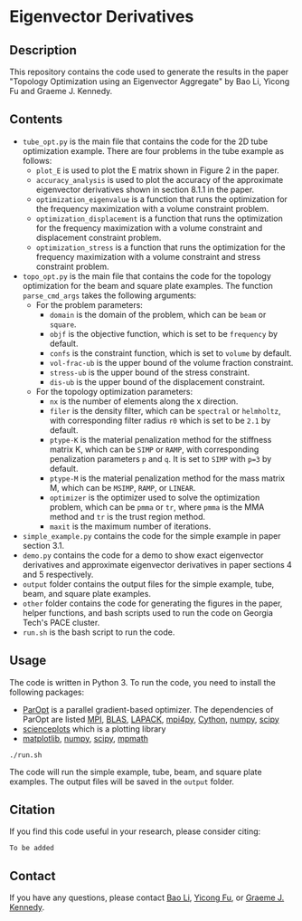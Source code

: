 # Eigenvector Derivatives

## Description
This repository contains the code used to generate the results in the paper "Topology Optimization using an Eigenvector Aggregate" by Bao Li, Yicong Fu and Graeme J. Kennedy. 

## Contents
- `tube_opt.py` is the main file that contains the code for the 2D tube optimization example. There are four problems in the tube example as follows:
  - `plot_E` is used to plot the E matrix shown in Figure 2 in the paper.
  - `accuracy_analysis` is used to plot the accuracy of the approximate eigenvector derivatives shown in section 8.1.1 in the paper.
  - `optimization_eigenvalue` is a function that runs the optimization for the frequency maximization with a volume constraint problem.
  - `optimization_displacement` is a function that runs the optimization for the frequency maximization with a volume constraint and displacement constraint problem.
  - `optimization_stress` is a function that runs the optimization for the frequency maximization with a volume constraint and stress constraint problem.
- `topo_opt.py` is the main file that contains the code for the topology optimization for the beam and square plate examples. The function `parse_cmd_args` takes the following arguments:
  - For the problem parameters:
    - `domain` is the domain of the problem, which can be `beam` or `square`.
    - `objf` is the objective function, which is set to be `frequency` by default.
    - `confs` is the constraint function, which is set to `volume` by default.
    - `vol-frac-ub` is the upper bound of the volume fraction constraint.
    - `stress-ub` is the upper bound of the stress constraint.
    - `dis-ub` is the upper bound of the displacement constraint.
  - For the topology optimization parameters:
    - `nx` is the number of elements along the x direction.
    - `filer` is the density filter, which can be `spectral` or `helmholtz`, with corresponding filter radius `r0` which is set to be `2.1` by default.
    - `ptype-K` is the material penalization method for the stiffness matrix K, which can be `SIMP` or `RAMP`, with corresponding penalization parameters `p` and `q`. It is set to `SIMP` with `p=3` by default.
    - `ptype-M` is the material penalization method for the mass matrix M, which can be `MSIMP`, `RAMP`, or `LINEAR`.
    - `optimizer` is the optimizer used to solve the optimization problem, which can be `pmma` or `tr`, where `pmma` is the MMA method and `tr` is the trust region method.
    - `maxit` is the maximum number of iterations.
- `simple_example.py` contains the code for the simple example in paper section 3.1.
- `demo.py` contains the code for a demo to show exact eigenvector derivatives and approximate eigenvector derivatives in paper sections 4 and 5 respectively.
- `output` folder contains the output files for the simple example, tube, beam, and square plate examples.
- `other` folder contains the code for generating the figures in the paper, helper functions, and bash scripts used to run the code on Georgia Tech's PACE cluster.
- `run.sh` is the bash script to run the code.

## Usage
The code is written in Python 3. To run the code, you need to install the following packages:
- [ParOpt](https://github.com/smdogroup/paropt) is a parallel gradient-based optimizer. The dependencies of ParOpt are listed [MPI](https://www.open-mpi.org/), [BLAS](http://www.netlib.org/blas/), [LAPACK](http://www.netlib.org/lapack/), [mpi4py](https://mpi4py.readthedocs.io/en/stable/), [Cython](https://cython.org/), [numpy](https://numpy.org/), [scipy](https://www.scipy.org/)
- [scienceplots](https://github.com/garrettj403/SciencePlots) which is a plotting library
- [matplotlib](https://matplotlib.org/), [numpy](https://numpy.org/), [scipy](https://www.scipy.org/), [mpmath](http://mpmath.org/)
```
./run.sh
```
The code will run the simple example, tube, beam, and square plate examples. The output files will be saved in the `output` folder.

## Citation
If you find this code useful in your research, please consider citing:
```
To be added
```

## Contact
If you have any questions, please contact [Bao Li](libao@gatech.edu), [Yicong Fu](aaronfu@gatech.edu), or [Graeme J. Kennedy](graeme.kennedy@aerospace.gatech.edu).

